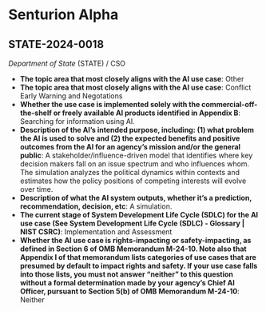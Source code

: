 # Senturion Alpha
## STATE-2024-0018
_Department of State_ (STATE) / CSO


+ **The topic area that most closely aligns with the AI use case**: Other
+ **The topic area that most closely aligns with the AI use case**: Conflict Early Warning and Negotations
+ **Whether the use case is implemented solely with the commercial-off-the-shelf or freely available AI products identified in Appendix B**: Searching for information using AI.
+ **Description of the AI’s intended purpose, including: (1) what problem the AI is used to solve and (2) the expected benefits and positive outcomes from the AI for an agency’s mission and/or the general public**: A stakeholder/influence-driven model that identifies where key decision makers fall on an issue spectrum and who influences whom.  The simulation analyzes the political dynamics within contexts and estimates how the policy positions of competing interests will evolve over time.
+ **Description of what the AI system outputs, whether it’s a prediction, recommendation, decision, etc**: A simulation.
+ **The current stage of System Development Life Cycle (SDLC) for the AI use case (See System Development Life Cycle (SDLC) - Glossary | NIST CSRC)**: Implementation and Assessment
+ **Whether the AI use case is rights-impacting or safety-impacting, as defined in Section 6 of OMB Memorandum M-24-10. Note also that Appendix I of that memorandum lists categories of use cases that are presumed by default to impact rights and safety. If your use case falls into those lists, you must not answer “neither” to this question without a formal determination made by your agency’s Chief AI Officer, pursuant to Section 5(b) of OMB Memorandum M-24-10**: Neither